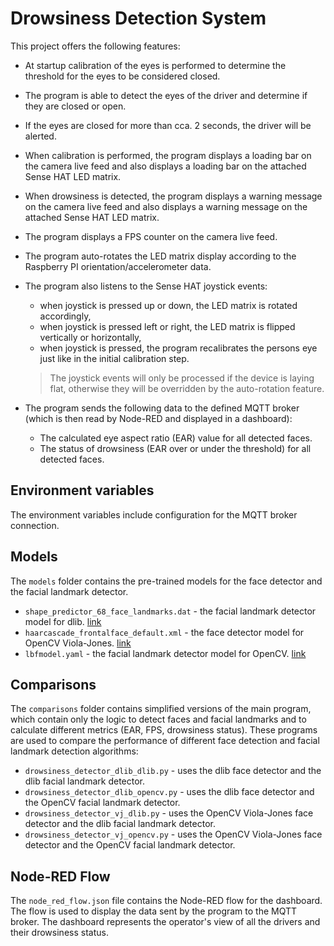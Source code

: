 # Drowsiness Detection System
This project offers the following features:
- At startup calibration of the eyes is performed to determine the threshold for the eyes to be considered closed.
- The program is able to detect the eyes of the driver and determine if they are closed or open.
- If the eyes are closed for more than cca. 2 seconds, the driver will be alerted.
- When calibration is performed, the program displays a loading bar on the camera live feed and also displays a loading bar on the attached Sense HAT LED matrix.
- When drowsiness is detected, the program displays a warning message on the camera live feed and also displays a warning message on the attached Sense HAT LED matrix.
- The program displays a FPS counter on the camera live feed.
- The program auto-rotates the LED matrix display according to the Raspberry PI orientation/accelerometer data.
- The program also listens to the Sense HAT joystick events:
    - when joystick is pressed up or down, the LED matrix is rotated accordingly, 
    - when joystick is pressed left or right, the LED matrix is flipped vertically or horizontally,
    - when joystick is pressed, the program recalibrates the persons eye just like in the initial calibration step.
    
    > The joystick events will only be processed if the device is laying flat, otherwise they will be overridden by the auto-rotation feature.
- The program sends the following data to the defined MQTT broker (which is then read by Node-RED and displayed in a dashboard):
    - The calculated eye aspect ratio (EAR) value for all detected faces.
    - The status of drowsiness (EAR over or under the threshold) for all detected faces.

## Environment variables
The environment variables include configuration for the MQTT broker connection.

## Models
The `models` folder contains the pre-trained models for the face detector and the facial landmark detector.
- `shape_predictor_68_face_landmarks.dat` - the facial landmark detector model for dlib. [link](https://github.com/italojs/facial-landmarks-recognition/blob/master/shape_predictor_68_face_landmarks.dat)
- `haarcascade_frontalface_default.xml` - the face detector model for OpenCV Viola-Jones. [link](https://raw.githubusercontent.com/opencv/opencv/4.x/data/haarcascades/haarcascade_frontalface_default.xml)
- `lbfmodel.yaml` - the facial landmark detector model for OpenCV. [link](https://github.com/kurnianggoro/GSOC2017/raw/master/data/lbfmodel.yaml)

## Comparisons
The `comparisons` folder contains simplified versions of the main program, which contain only the logic to detect faces and facial landmarks and to calculate different metrics (EAR, FPS, drowsiness status). These programs are used to compare the performance of different face detection and facial landmark detection algorithms:
- `drowsiness_detector_dlib_dlib.py` - uses the dlib face detector and the dlib facial landmark detector.
- `drowsiness_detector_dlib_opencv.py` - uses the dlib face detector and the OpenCV facial landmark detector.
- `drowsiness_detector_vj_dlib.py` - uses the OpenCV Viola-Jones face detector and the dlib facial landmark detector.
- `drowsiness_detector_vj_opencv.py` - uses the OpenCV Viola-Jones face detector and the OpenCV facial landmark detector.

## Node-RED Flow
The `node_red_flow.json` file contains the Node-RED flow for the dashboard. The flow is used to display the data sent by the program to the MQTT broker.
The dashboard represents the operator's view of all the drivers and their drowsiness status.
